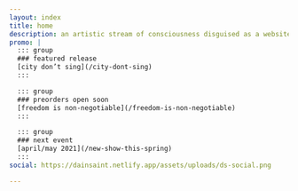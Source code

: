 ```yaml
---
layout: index
title: home
description: an artistic stream of consciousness disguised as a website
promo: |
  ::: group
  ### featured release
  [city don’t sing](/city-dont-sing)
  :::

  ::: group
  ### preorders open soon
  [freedom is non-negotiable](/freedom-is-non-negotiable)
  :::

  ::: group
  ### next event
  [april/may 2021](/new-show-this-spring)
  :::
social: https://dainsaint.netlify.app/assets/uploads/ds-social.png

---
```

